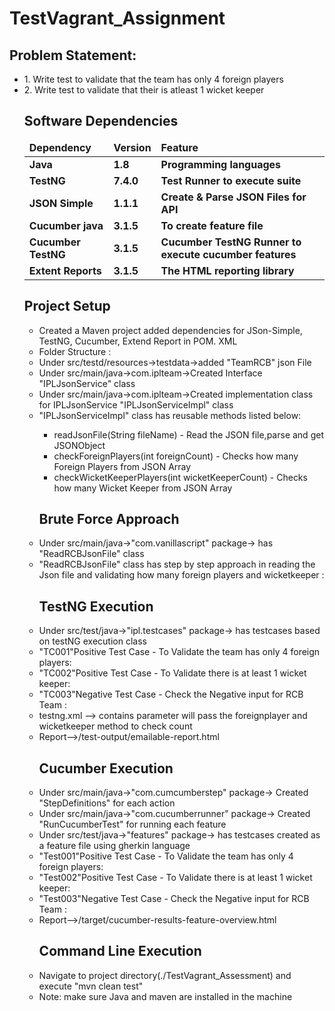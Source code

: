 # TestVagrant_Assignment

<h2>Problem Statement:</h2>
<ul>
<li>1. Write test to validate that the team has only 4 foreign players</li>
<li>2. Write test to validate that their is atleast 1 wicket keeper </li>
 
## Software Dependencies

<table>
  <thead align="left">
    <tr border: 2 px;>
      <td><b>Dependency</b></td>
      <td><b>Version</b></td>
      <td><b>Feature</b></td>
    </tr>
  </thead>
  <tbody>
    <tr>
      <td><b>Java</b></td>
      <td><b>1.8</b></td>
      <td><b>Programming languages</b></td>
    </tr>
    <tr>
      <td><b>TestNG</b></td>
      <td><b>7.4.0</b></td>
      <td><b>Test Runner to execute suite</b></td>
    </tr>
    <tr>
      <td><b>JSON Simple</b></td>
      <td><b>1.1.1</b></td>
      <td><b>Create & Parse JSON Files for API</b></td>
    </tr>
    <tr>
      <td><b>Cucumber java</b></td>
      <td><b>3.1.5</b></td>
      <td><b>To create feature file</b></td>
    </tr>
    <tr>
      <td><b>Cucumber TestNG</b></td>
      <td><b>3.1.5</b></td>
      <td><b>Cucumber TestNG Runner to execute cucumber features</b></td>
    </tr> 
    <tr>
      <td><b>Extent Reports</b></td>
      <td><b>3.1.5</b></td>
      <td><b>The HTML reporting library</b></td>
    </tr>
  </tbody>
</table>


<h2>Project Setup </h2>
<ul>
<li>Created a Maven project added dependencies for JSon-Simple, TestNG, Cucumber, Extend Report in POM. XML</li>
<li>Folder Structure  :</li>
<li>Under src/testd/resources->testdata->added "TeamRCB" json File</li>
<li>Under src/main/java->com.iplteam->Created Interface "IPLJsonService" class</li>
<li>Under src/main/java->com.iplteam->Created implementation class for IPLJsonService  "IPLJsonServiceImpl" class</li>
<li>"IPLJsonServiceImpl" class has reusable methods listed below:</li>
	<ul>
	<li>readJsonFile(String fileName)  - Read the JSON file,parse and get JSONObject</li>
	<li>checkForeignPlayers(int foreignCount) - Checks how many Foreign Players from JSON Array</li>
    <li>checkWicketKeeperPlayers(int wicketKeeperCount) - Checks how many Wicket Keeper from JSON Array</li>
	</ul>
	
<h2>Brute Force Approach</h2>
<li>Under src/main/java->"com.vanillascript" package-> has "ReadRCBJsonFile" class </li>
<li>"ReadRCBJsonFile" class has step by step approach in reading the Json file and validating how many foreign players and wicketkeeper :</li>
	
<h2>TestNG Execution</h2>
<li>Under src/test/java->"ipl.testcases" package-> has testcases based on testNG execution class</li>
<li>"TC001"Positive Test Case - To Validate the team has only 4 foreign players:</li>
<li>"TC002"Positive Test Case - To Validate there is at least 1 wicket keeper:</li>
<li>"TC003"Negative Test Case - Check the Negative input for RCB Team :</li>
<li>testng.xml --> contains parameter will  pass the foreignplayer  and wicketkeeper method to check count</li>
<li>Report-->/test-output/emailable-report.html</li>


<h2>Cucumber Execution</h2>
<li>Under src/main/java->"com.cumcumberstep" package-> Created "StepDefinitions" for each action</li>
<li>Under src/main/java->"com.cucumberrunner" package-> Created "RunCucumberTest" for running each feature</li>
<li>Under src/test/java->"features" package-> has testcases created as a feature file using gherkin language</li>

<li>"Test001"Positive Test Case - To Validate the team has only 4 foreign players:</li>
<li>"Test002"Positive Test Case - To Validate there is at least 1 wicket keeper:</li>
<li>"Test003"Negative Test Case - Check the Negative input for RCB Team :</li>
<li>Report-->/target/cucumber-results-feature-overview.html</li>

<h2>Command Line Execution</h2>
<li>Navigate to project directory(./TestVagrant_Assessment) and execute "mvn clean test"</li>
<li>Note: make sure Java and maven are installed in the machine</li>
</ul> 




